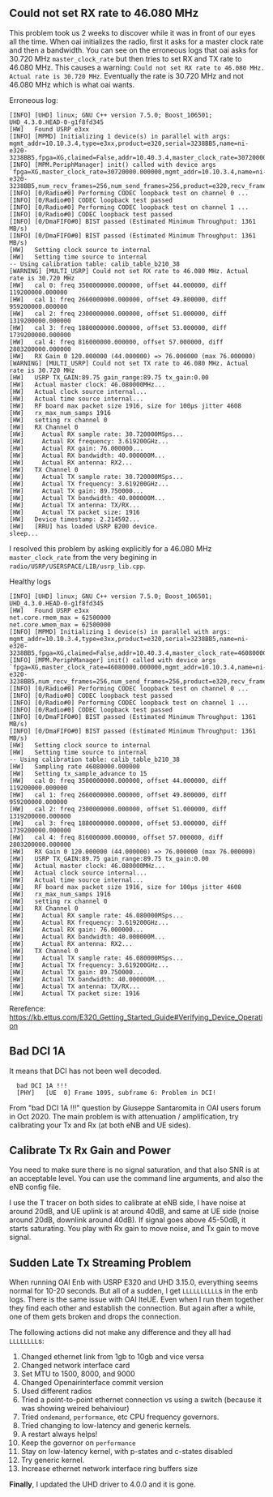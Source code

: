 ##  Could not set RX rate to 46.080 MHz

This problem took us 2 weeks to discover while it was in front of our eyes all the time. When oai initializes the radio, first it asks for a master clock rate and then a bandwidth. You can see on the erroneous logs that oai asks for 30.720 MHz `master_clock_rate` but then tries to set RX and TX rate to 46.080 MHz. This causes a warning: `Could not set RX rate to 46.080 MHz. Actual rate is 30.720 MHz`. Eventually the rate is 30.720 MHz and not 46.080 MHz which is what oai wants.

Erroneous log:
```
[INFO] [UHD] linux; GNU C++ version 7.5.0; Boost_106501; UHD_4.3.0.HEAD-0-g1f8fd345
[HW]   Found USRP e3xx
[INFO] [MPMD] Initializing 1 device(s) in parallel with args: mgmt_addr=10.10.3.4,type=e3xx,product=e320,serial=3238BB5,name=ni-e320-3238BB5,fpga=XG,claimed=False,addr=10.40.3.4,master_clock_rate=30720000.000000,num_send_frames=256,num_recv_frames=256,send_frame_size=7680,recv_frame_size=7680
[INFO] [MPM.PeriphManager] init() called with device args `fpga=XG,master_clock_rate=30720000.000000,mgmt_addr=10.10.3.4,name=ni-e320-3238BB5,num_recv_frames=256,num_send_frames=256,product=e320,recv_frame_size=7680,send_frame_size=7680'.
[INFO] [0/Radio#0] Performing CODEC loopback test on channel 0 ... 
[INFO] [0/Radio#0] CODEC loopback test passed
[INFO] [0/Radio#0] Performing CODEC loopback test on channel 1 ... 
[INFO] [0/Radio#0] CODEC loopback test passed
[INFO] [0/DmaFIFO#0] BIST passed (Estimated Minimum Throughput: 1361 MB/s)
[INFO] [0/DmaFIFO#0] BIST passed (Estimated Minimum Throughput: 1361 MB/s)
[HW]   Setting clock source to internal
[HW]   Setting time source to internal
-- Using calibration table: calib_table_b210_38
[WARNING] [MULTI_USRP] Could not set RX rate to 46.080 MHz. Actual rate is 30.720 MHz
[HW]   cal 0: freq 3500000000.000000, offset 44.000000, diff 119200000.000000
[HW]   cal 1: freq 2660000000.000000, offset 49.800000, diff 959200000.000000
[HW]   cal 2: freq 2300000000.000000, offset 51.000000, diff 1319200000.000000
[HW]   cal 3: freq 1880000000.000000, offset 53.000000, diff 1739200000.000000
[HW]   cal 4: freq 816000000.000000, offset 57.000000, diff 2803200000.000000
[HW]   RX Gain 0 120.000000 (44.000000) => 76.000000 (max 76.000000)
[WARNING] [MULTI_USRP] Could not set TX rate to 46.080 MHz. Actual rate is 30.720 MHz
[HW]   USRP TX_GAIN:89.75 gain_range:89.75 tx_gain:0.00
[HW]   Actual master clock: 46.080000MHz...
[HW]   Actual clock source internal...
[HW]   Actual time source internal...
[HW]   RF board max packet size 1916, size for 100µs jitter 4608 
[HW]   rx_max_num_samps 1916
[HW]   setting rx channel 0
[HW]   RX Channel 0
[HW]     Actual RX sample rate: 30.720000MSps...
[HW]     Actual RX frequency: 3.619200GHz...
[HW]     Actual RX gain: 76.000000...
[HW]     Actual RX bandwidth: 40.000000M...
[HW]     Actual RX antenna: RX2...
[HW]   TX Channel 0
[HW]     Actual TX sample rate: 30.720000MSps...
[HW]     Actual TX frequency: 3.619200GHz...
[HW]     Actual TX gain: 89.750000...
[HW]     Actual TX bandwidth: 40.000000M...
[HW]     Actual TX antenna: TX/RX...
[HW]     Actual TX packet size: 1916
[HW]   Device timestamp: 2.214592...
[HW]   [RRU] has loaded USRP B200 device.
sleep...
```

I resolved this problem by asking explicitly for a 46.080 MHz `master_clock_rate` from the very begining in `radio/USRP/USERSPACE/LIB/usrp_lib.cpp`. 

Healthy logs
```
[INFO] [UHD] linux; GNU C++ version 7.5.0; Boost_106501; UHD_4.3.0.HEAD-0-g1f8fd345
[HW]   Found USRP e3xx
net.core.rmem_max = 62500000
net.core.wmem_max = 62500000
[INFO] [MPMD] Initializing 1 device(s) in parallel with args: mgmt_addr=10.10.3.4,type=e3xx,product=e320,serial=3238BB5,name=ni-e320-3238BB5,fpga=XG,claimed=False,addr=10.40.3.4,master_clock_rate=46080000.000000,num_send_frames=256,num_recv_frames=256,send_frame_size=7680,recv_frame_size=7680
[INFO] [MPM.PeriphManager] init() called with device args `fpga=XG,master_clock_rate=46080000.000000,mgmt_addr=10.10.3.4,name=ni-e320-3238BB5,num_recv_frames=256,num_send_frames=256,product=e320,recv_frame_size=7680,send_frame_size=7680'.
[INFO] [0/Radio#0] Performing CODEC loopback test on channel 0 ... 
[INFO] [0/Radio#0] CODEC loopback test passed
[INFO] [0/Radio#0] Performing CODEC loopback test on channel 1 ... 
[INFO] [0/Radio#0] CODEC loopback test passed
[INFO] [0/DmaFIFO#0] BIST passed (Estimated Minimum Throughput: 1361 MB/s)
[INFO] [0/DmaFIFO#0] BIST passed (Estimated Minimum Throughput: 1361 MB/s)
[HW]   Setting clock source to internal
[HW]   Setting time source to internal
-- Using calibration table: calib_table_b210_38
[HW]   Sampling rate 46080000.000000
[HW]   Setting tx_sample_advance to 15
[HW]   cal 0: freq 3500000000.000000, offset 44.000000, diff 119200000.000000
[HW]   cal 1: freq 2660000000.000000, offset 49.800000, diff 959200000.000000
[HW]   cal 2: freq 2300000000.000000, offset 51.000000, diff 1319200000.000000
[HW]   cal 3: freq 1880000000.000000, offset 53.000000, diff 1739200000.000000
[HW]   cal 4: freq 816000000.000000, offset 57.000000, diff 2803200000.000000
[HW]   RX Gain 0 120.000000 (44.000000) => 76.000000 (max 76.000000)
[HW]   USRP TX_GAIN:89.75 gain_range:89.75 tx_gain:0.00
[HW]   Actual master clock: 46.080000MHz...
[HW]   Actual clock source internal...
[HW]   Actual time source internal...
[HW]   RF board max packet size 1916, size for 100µs jitter 4608 
[HW]   rx_max_num_samps 1916
[HW]   setting rx channel 0
[HW]   RX Channel 0
[HW]     Actual RX sample rate: 46.080000MSps...
[HW]     Actual RX frequency: 3.619200GHz...
[HW]     Actual RX gain: 76.000000...
[HW]     Actual RX bandwidth: 40.000000M...
[HW]     Actual RX antenna: RX2...
[HW]   TX Channel 0
[HW]     Actual TX sample rate: 46.080000MSps...
[HW]     Actual TX frequency: 3.619200GHz...
[HW]     Actual TX gain: 89.750000...
[HW]     Actual TX bandwidth: 40.000000M...
[HW]     Actual TX antenna: TX/RX...
[HW]     Actual TX packet size: 1916
```

Rerefence: https://kb.ettus.com/E320_Getting_Started_Guide#Verifying_Device_Operation

## Bad DCI 1A

It means that DCI has not been well decoded.

      bad DCI 1A !!! 
      [PHY]   [UE  0] Frame 1095, subframe 6: Problem in DCI!

From "bad DCI 1A !!!" question by Giuseppe Santaromita in OAI users forum in Oct 2020.
The main problem is with attenuation / amplification, try calibrating your Tx and Rx (at both eNB and UE sides).

## Calibrate Tx Rx Gain and Power

You need to make sure there is no signal saturation, and that also SNR is at an acceptable level.
You can use the command line arguments, and also the eNB config file.

I use the T tracer on both sides to calibrate at eNB side, I have noise at around 20dB, and UE uplink is at around 40dB, and same at UE side (noise around 20dB, downlink around 40dB). If signal goes above 45-50dB, it starts saturating. You play with Rx gain to move noise, and Tx gain to move signal.

## Sudden Late Tx Streaming Problem

When running OAI Enb with USRP E320 and UHD 3.15.0, everything seems normal for 10-20 seconds. But all of a sudden, I get `LLLLLLLLLL`s in the enb logs. There is the same issue with OAI lteUE. Even when I run them together they find each other and establish the connection. But again after a while, one of them gets broken and drops the connection.

The following actions did not make any difference and they all had `LLLLLLLL`s:

1. Changed ethernet link from 1gb to 10gb and vice versa
2. Changed network interface card
3. Set MTU to 1500, 8000, and 9000
4. Changed Openairinterface commit version
5. Used different radios
6. Tried a point-to-point ethernet connection vs using a switch (because it was showing weired behaiviour) 
7. Tried `ondemand`, `performance`, etc CPU frequency governors.
8. Tried changing to low-latency and generic kernels.
9. A restart always helps!
10. Keep the governor on `performance`
11. Stay on low-latency kernel, with p-states and c-states disabled
12. Try generic kernel.
13. Increase ethernet network interface ring buffers size
            
**Finally**, I updated the UHD driver to 4.0.0 and it is gone.

